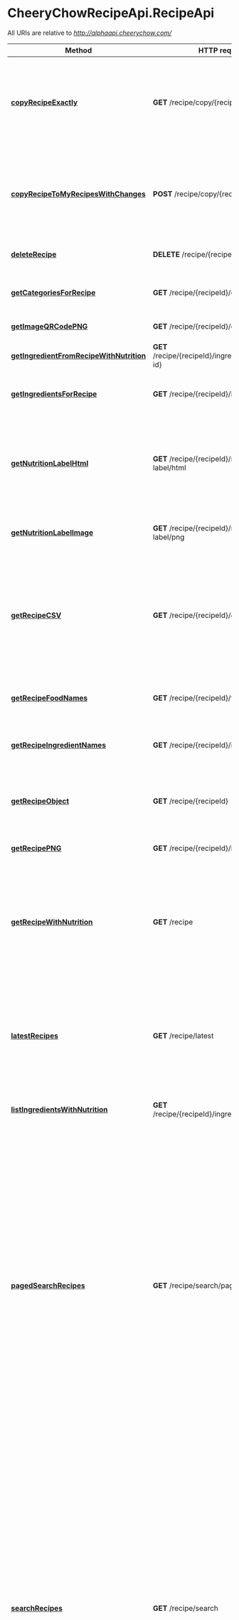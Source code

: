# CheeryChowRecipeApi.RecipeApi

All URIs are relative to *http://alphaapi.cheerychow.com/*

Method | HTTP request | Description
------------- | ------------- | -------------
[**copyRecipeExactly**](RecipeApi.md#copyRecipeExactly) | **GET** /recipe/copy/{recipeId} | Allows you to make a copy of a recipe, which you&#39;re free to make changes to as if it were your own.
[**copyRecipeToMyRecipesWithChanges**](RecipeApi.md#copyRecipeToMyRecipesWithChanges) | **POST** /recipe/copy/{recipeId} | Allows you to make a copy of a recipe, which you&#39;re free to make changes to as if it were your own.
[**deleteRecipe**](RecipeApi.md#deleteRecipe) | **DELETE** /recipe/{recipeId} | Remove one of your recipes
[**getCategoriesForRecipe**](RecipeApi.md#getCategoriesForRecipe) | **GET** /recipe/{recipeId}/categories | Get a list of the categories the food belongs to
[**getImageQRCodePNG**](RecipeApi.md#getImageQRCodePNG) | **GET** /recipe/{recipeId}/qr-image/png | Get the QR code image
[**getIngredientFromRecipeWithNutrition**](RecipeApi.md#getIngredientFromRecipeWithNutrition) | **GET** /recipe/{recipeId}/ingredient/{ingredient-id} | Get a particular ingredient in a recipe.
[**getIngredientsForRecipe**](RecipeApi.md#getIngredientsForRecipe) | **GET** /recipe/{recipeId}/ingredient | Get a particular recipe&#39;s ingredients.
[**getNutritionLabelHtml**](RecipeApi.md#getNutritionLabelHtml) | **GET** /recipe/{recipeId}/nutrition-label/html | Get HTML source which draws a dynamic (javascript operated) version of the nutrition label
[**getNutritionLabelImage**](RecipeApi.md#getNutritionLabelImage) | **GET** /recipe/{recipeId}/nutrition-label/png | Get a PNG of the nutrition label
[**getRecipeCSV**](RecipeApi.md#getRecipeCSV) | **GET** /recipe/{recipeId}/csv | Create a detailed CSV file from a Recipe. Includes data on the calories per portion, and calorie for each ingredient in the recipe.
[**getRecipeFoodNames**](RecipeApi.md#getRecipeFoodNames) | **GET** /recipe/{recipeId}/food | Get a recipe object&#39;s food names
[**getRecipeIngredientNames**](RecipeApi.md#getRecipeIngredientNames) | **GET** /recipe/{recipeId}/ingredient-names | Get a list of the common names for a particular recipe
[**getRecipeObject**](RecipeApi.md#getRecipeObject) | **GET** /recipe/{recipeId} | Get a recipe object and include the total recipe nutrition
[**getRecipePNG**](RecipeApi.md#getRecipePNG) | **GET** /recipe/{recipeId}/image | Get the URL for a recipe&#39;s image
[**getRecipeWithNutrition**](RecipeApi.md#getRecipeWithNutrition) | **GET** /recipe | Get all of the recipes owned by the currently logged in or authorised user. Include the recipe&#39;s nutrition per portion.
[**latestRecipes**](RecipeApi.md#latestRecipes) | **GET** /recipe/latest | Get the latest recipe object (with nutrition data), and include the nutrition information for the ingredients in this object.
[**listIngredientsWithNutrition**](RecipeApi.md#listIngredientsWithNutrition) | **GET** /recipe/{recipeId}/ingredient/nutrition | Get a list of ingredients in a recipe
[**pagedSearchRecipes**](RecipeApi.md#pagedSearchRecipes) | **GET** /recipe/search/paged | Parse up a list of plain text ingredients and produce an itemised list of foods, amounts (in grams or ml) and nutritional content of the foods. The food parsed by the sous bot may not exactly match the food the human operator intended, so other api end points are available to tweak foods and thus create a more accurate nutritional report for a recipe.
[**searchRecipes**](RecipeApi.md#searchRecipes) | **GET** /recipe/search | Parse up a list of plain text ingredients and produce an itemised list of foods, amounts (in grams or ml) and nutritional content of the foods. The food parsed by the sous bot may not exactly match the food the human operator intended, so other api end points are available to tweak foods and thus create a more accurate nutritional report for a recipe.
[**searchRecipesByFoodIdsWithNutrition**](RecipeApi.md#searchRecipesByFoodIdsWithNutrition) | **GET** /recipe/search-by-food-id/{foodIds} | Search for recipes with particular ingredients


<a name="copyRecipeExactly"></a>
# **copyRecipeExactly**
> Recipe copyRecipeExactly(recipeId)

Allows you to make a copy of a recipe, which you&#39;re free to make changes to as if it were your own.

### Example
```javascript
var CheeryChowRecipeApi = require('cheery_chow_recipe_api');
var defaultClient = CheeryChowRecipeApi.ApiClient.default;

// Configure API key authorization: chow_auth
var chow_auth = defaultClient.authentications['chow_auth'];
chow_auth.apiKey = 'YOUR API KEY';
// Uncomment the following line to set a prefix for the API key, e.g. "Token" (defaults to null)
//chow_auth.apiKeyPrefix = 'Token';

var apiInstance = new CheeryChowRecipeApi.RecipeApi();

var recipeId = 789; // Integer | The recipe you want to make changes to


var callback = function(error, data, response) {
  if (error) {
    console.error(error);
  } else {
    console.log('API called successfully. Returned data: ' + data);
  }
};
apiInstance.copyRecipeExactly(recipeId, callback);
```

### Parameters

Name | Type | Description  | Notes
------------- | ------------- | ------------- | -------------
 **recipeId** | **Integer**| The recipe you want to make changes to | 

### Return type

[**Recipe**](Recipe.md)

### Authorization

[chow_auth](../README.md#chow_auth)

### HTTP request headers

 - **Content-Type**: application/json
 - **Accept**: application/json

<a name="copyRecipeToMyRecipesWithChanges"></a>
# **copyRecipeToMyRecipesWithChanges**
> Recipe copyRecipeToMyRecipesWithChanges(recipeId, recipe)

Allows you to make a copy of a recipe, which you&#39;re free to make changes to as if it were your own.

### Example
```javascript
var CheeryChowRecipeApi = require('cheery_chow_recipe_api');
var defaultClient = CheeryChowRecipeApi.ApiClient.default;

// Configure API key authorization: chow_auth
var chow_auth = defaultClient.authentications['chow_auth'];
chow_auth.apiKey = 'YOUR API KEY';
// Uncomment the following line to set a prefix for the API key, e.g. "Token" (defaults to null)
//chow_auth.apiKeyPrefix = 'Token';

var apiInstance = new CheeryChowRecipeApi.RecipeApi();

var recipeId = 789; // Integer | The recipe you want to make changes to

var recipe = new CheeryChowRecipeApi.Recipe(); // Recipe | The recipe object with changes you want to make to the original recipe.


var callback = function(error, data, response) {
  if (error) {
    console.error(error);
  } else {
    console.log('API called successfully. Returned data: ' + data);
  }
};
apiInstance.copyRecipeToMyRecipesWithChanges(recipeId, recipe, callback);
```

### Parameters

Name | Type | Description  | Notes
------------- | ------------- | ------------- | -------------
 **recipeId** | **Integer**| The recipe you want to make changes to | 
 **recipe** | [**Recipe**](Recipe.md)| The recipe object with changes you want to make to the original recipe. | 

### Return type

[**Recipe**](Recipe.md)

### Authorization

[chow_auth](../README.md#chow_auth)

### HTTP request headers

 - **Content-Type**: application/json
 - **Accept**: application/json

<a name="deleteRecipe"></a>
# **deleteRecipe**
> RecipeserverBasicauthHttpAPIResponse deleteRecipe(recipeId)

Remove one of your recipes

### Example
```javascript
var CheeryChowRecipeApi = require('cheery_chow_recipe_api');
var defaultClient = CheeryChowRecipeApi.ApiClient.default;

// Configure API key authorization: chow_auth
var chow_auth = defaultClient.authentications['chow_auth'];
chow_auth.apiKey = 'YOUR API KEY';
// Uncomment the following line to set a prefix for the API key, e.g. "Token" (defaults to null)
//chow_auth.apiKeyPrefix = 'Token';

var apiInstance = new CheeryChowRecipeApi.RecipeApi();

var recipeId = 789; // Integer | Recipe ID


var callback = function(error, data, response) {
  if (error) {
    console.error(error);
  } else {
    console.log('API called successfully. Returned data: ' + data);
  }
};
apiInstance.deleteRecipe(recipeId, callback);
```

### Parameters

Name | Type | Description  | Notes
------------- | ------------- | ------------- | -------------
 **recipeId** | **Integer**| Recipe ID | 

### Return type

[**RecipeserverBasicauthHttpAPIResponse**](RecipeserverBasicauthHttpAPIResponse.md)

### Authorization

[chow_auth](../README.md#chow_auth)

### HTTP request headers

 - **Content-Type**: application/json
 - **Accept**: application/json

<a name="getCategoriesForRecipe"></a>
# **getCategoriesForRecipe**
> [&#39;String&#39;] getCategoriesForRecipe(recipeId)

Get a list of the categories the food belongs to

### Example
```javascript
var CheeryChowRecipeApi = require('cheery_chow_recipe_api');

var apiInstance = new CheeryChowRecipeApi.RecipeApi();

var recipeId = 789; // Integer | Recipe ID


var callback = function(error, data, response) {
  if (error) {
    console.error(error);
  } else {
    console.log('API called successfully. Returned data: ' + data);
  }
};
apiInstance.getCategoriesForRecipe(recipeId, callback);
```

### Parameters

Name | Type | Description  | Notes
------------- | ------------- | ------------- | -------------
 **recipeId** | **Integer**| Recipe ID | 

### Return type

**[&#39;String&#39;]**

### Authorization

No authorization required

### HTTP request headers

 - **Content-Type**: application/json
 - **Accept**: application/json

<a name="getImageQRCodePNG"></a>
# **getImageQRCodePNG**
> getImageQRCodePNG(recipeId)

Get the QR code image

### Example
```javascript
var CheeryChowRecipeApi = require('cheery_chow_recipe_api');

var apiInstance = new CheeryChowRecipeApi.RecipeApi();

var recipeId = 789; // Integer | The recipe ID of the recipe which the image is to be fetched.


var callback = function(error, data, response) {
  if (error) {
    console.error(error);
  } else {
    console.log('API called successfully.');
  }
};
apiInstance.getImageQRCodePNG(recipeId, callback);
```

### Parameters

Name | Type | Description  | Notes
------------- | ------------- | ------------- | -------------
 **recipeId** | **Integer**| The recipe ID of the recipe which the image is to be fetched. | 

### Return type

null (empty response body)

### Authorization

No authorization required

### HTTP request headers

 - **Content-Type**: application/json
 - **Accept**: image/png

<a name="getIngredientFromRecipeWithNutrition"></a>
# **getIngredientFromRecipeWithNutrition**
> IngredientWithNutritionAbbrev getIngredientFromRecipeWithNutrition(recipeId, ingredientId)

Get a particular ingredient in a recipe.

### Example
```javascript
var CheeryChowRecipeApi = require('cheery_chow_recipe_api');

var apiInstance = new CheeryChowRecipeApi.RecipeApi();

var recipeId = 789; // Integer | The recipe ID

var ingredientId = 789; // Integer | The ingredient ID, if you want a particular ingredient in the recipe.


var callback = function(error, data, response) {
  if (error) {
    console.error(error);
  } else {
    console.log('API called successfully. Returned data: ' + data);
  }
};
apiInstance.getIngredientFromRecipeWithNutrition(recipeId, ingredientId, callback);
```

### Parameters

Name | Type | Description  | Notes
------------- | ------------- | ------------- | -------------
 **recipeId** | **Integer**| The recipe ID | 
 **ingredientId** | **Integer**| The ingredient ID, if you want a particular ingredient in the recipe. | 

### Return type

[**IngredientWithNutritionAbbrev**](IngredientWithNutritionAbbrev.md)

### Authorization

No authorization required

### HTTP request headers

 - **Content-Type**: application/json
 - **Accept**: application/json

<a name="getIngredientsForRecipe"></a>
# **getIngredientsForRecipe**
> [Ingredient] getIngredientsForRecipe(recipeId)

Get a particular recipe&#39;s ingredients.

### Example
```javascript
var CheeryChowRecipeApi = require('cheery_chow_recipe_api');

var apiInstance = new CheeryChowRecipeApi.RecipeApi();

var recipeId = 789; // Integer | The recipe ID


var callback = function(error, data, response) {
  if (error) {
    console.error(error);
  } else {
    console.log('API called successfully. Returned data: ' + data);
  }
};
apiInstance.getIngredientsForRecipe(recipeId, callback);
```

### Parameters

Name | Type | Description  | Notes
------------- | ------------- | ------------- | -------------
 **recipeId** | **Integer**| The recipe ID | 

### Return type

[**[Ingredient]**](Ingredient.md)

### Authorization

No authorization required

### HTTP request headers

 - **Content-Type**: application/json
 - **Accept**: application/json

<a name="getNutritionLabelHtml"></a>
# **getNutritionLabelHtml**
> &#39;Integer&#39; getNutritionLabelHtml(recipeId, opts)

Get HTML source which draws a dynamic (javascript operated) version of the nutrition label

### Example
```javascript
var CheeryChowRecipeApi = require('cheery_chow_recipe_api');

var apiInstance = new CheeryChowRecipeApi.RecipeApi();

var recipeId = 789; // Integer | The recipe ID which the nutritional label should be calculated from.

var opts = { 
  'country': "uk", // String | The country code which the RDA should reflect.
  'gender': "male" // String | The gender for which the RDA should apply.
};

var callback = function(error, data, response) {
  if (error) {
    console.error(error);
  } else {
    console.log('API called successfully. Returned data: ' + data);
  }
};
apiInstance.getNutritionLabelHtml(recipeId, opts, callback);
```

### Parameters

Name | Type | Description  | Notes
------------- | ------------- | ------------- | -------------
 **recipeId** | **Integer**| The recipe ID which the nutritional label should be calculated from. | 
 **country** | **String**| The country code which the RDA should reflect. | [optional] [default to uk]
 **gender** | **String**| The gender for which the RDA should apply. | [optional] [default to male]

### Return type

**&#39;Integer&#39;**

### Authorization

No authorization required

### HTTP request headers

 - **Content-Type**: application/json
 - **Accept**: text/html

<a name="getNutritionLabelImage"></a>
# **getNutritionLabelImage**
> &#39;Integer&#39; getNutritionLabelImage(recipeId, opts)

Get a PNG of the nutrition label

### Example
```javascript
var CheeryChowRecipeApi = require('cheery_chow_recipe_api');

var apiInstance = new CheeryChowRecipeApi.RecipeApi();

var recipeId = 789; // Integer | The recipe ID which the nutritional label should be calculated from.

var opts = { 
  'country': "uk", // String | The country code which the RDA should reflect.
  'gender': "male" // String | The gender for which the RDA should apply.
};

var callback = function(error, data, response) {
  if (error) {
    console.error(error);
  } else {
    console.log('API called successfully. Returned data: ' + data);
  }
};
apiInstance.getNutritionLabelImage(recipeId, opts, callback);
```

### Parameters

Name | Type | Description  | Notes
------------- | ------------- | ------------- | -------------
 **recipeId** | **Integer**| The recipe ID which the nutritional label should be calculated from. | 
 **country** | **String**| The country code which the RDA should reflect. | [optional] [default to uk]
 **gender** | **String**| The gender for which the RDA should apply. | [optional] [default to male]

### Return type

**&#39;Integer&#39;**

### Authorization

No authorization required

### HTTP request headers

 - **Content-Type**: application/json
 - **Accept**: image/png

<a name="getRecipeCSV"></a>
# **getRecipeCSV**
> &#39;String&#39; getRecipeCSV(recipeId, opts)

Create a detailed CSV file from a Recipe. Includes data on the calories per portion, and calorie for each ingredient in the recipe.

### Example
```javascript
var CheeryChowRecipeApi = require('cheery_chow_recipe_api');

var apiInstance = new CheeryChowRecipeApi.RecipeApi();

var recipeId = 789; // Integer | The recipe ID which the nutritional label should be calculated from.

var opts = { 
  'country': "uk", // String | The country code which the RDA should reflect.
  'gender': "male" // String | The gender for which the RDA should apply.
};

var callback = function(error, data, response) {
  if (error) {
    console.error(error);
  } else {
    console.log('API called successfully. Returned data: ' + data);
  }
};
apiInstance.getRecipeCSV(recipeId, opts, callback);
```

### Parameters

Name | Type | Description  | Notes
------------- | ------------- | ------------- | -------------
 **recipeId** | **Integer**| The recipe ID which the nutritional label should be calculated from. | 
 **country** | **String**| The country code which the RDA should reflect. | [optional] [default to uk]
 **gender** | **String**| The gender for which the RDA should apply. | [optional] [default to male]

### Return type

**&#39;String&#39;**

### Authorization

No authorization required

### HTTP request headers

 - **Content-Type**: application/json
 - **Accept**: text/csv

<a name="getRecipeFoodNames"></a>
# **getRecipeFoodNames**
> [FoodWithID] getRecipeFoodNames(recipeId)

Get a recipe object&#39;s food names

### Example
```javascript
var CheeryChowRecipeApi = require('cheery_chow_recipe_api');

var apiInstance = new CheeryChowRecipeApi.RecipeApi();

var recipeId = 789; // Integer | Recipe id


var callback = function(error, data, response) {
  if (error) {
    console.error(error);
  } else {
    console.log('API called successfully. Returned data: ' + data);
  }
};
apiInstance.getRecipeFoodNames(recipeId, callback);
```

### Parameters

Name | Type | Description  | Notes
------------- | ------------- | ------------- | -------------
 **recipeId** | **Integer**| Recipe id | 

### Return type

[**[FoodWithID]**](FoodWithID.md)

### Authorization

No authorization required

### HTTP request headers

 - **Content-Type**: application/json
 - **Accept**: application/json

<a name="getRecipeIngredientNames"></a>
# **getRecipeIngredientNames**
> [&#39;String&#39;] getRecipeIngredientNames(recipeId)

Get a list of the common names for a particular recipe

### Example
```javascript
var CheeryChowRecipeApi = require('cheery_chow_recipe_api');

var apiInstance = new CheeryChowRecipeApi.RecipeApi();

var recipeId = 789; // Integer | Recipe ID


var callback = function(error, data, response) {
  if (error) {
    console.error(error);
  } else {
    console.log('API called successfully. Returned data: ' + data);
  }
};
apiInstance.getRecipeIngredientNames(recipeId, callback);
```

### Parameters

Name | Type | Description  | Notes
------------- | ------------- | ------------- | -------------
 **recipeId** | **Integer**| Recipe ID | 

### Return type

**[&#39;String&#39;]**

### Authorization

No authorization required

### HTTP request headers

 - **Content-Type**: application/json
 - **Accept**: application/json

<a name="getRecipeObject"></a>
# **getRecipeObject**
> Recipe getRecipeObject(recipeId)

Get a recipe object and include the total recipe nutrition

### Example
```javascript
var CheeryChowRecipeApi = require('cheery_chow_recipe_api');

var apiInstance = new CheeryChowRecipeApi.RecipeApi();

var recipeId = 789; // Integer | Recipe id


var callback = function(error, data, response) {
  if (error) {
    console.error(error);
  } else {
    console.log('API called successfully. Returned data: ' + data);
  }
};
apiInstance.getRecipeObject(recipeId, callback);
```

### Parameters

Name | Type | Description  | Notes
------------- | ------------- | ------------- | -------------
 **recipeId** | **Integer**| Recipe id | 

### Return type

[**Recipe**](Recipe.md)

### Authorization

No authorization required

### HTTP request headers

 - **Content-Type**: application/json
 - **Accept**: application/json

<a name="getRecipePNG"></a>
# **getRecipePNG**
> getRecipePNG(recipeId)

Get the URL for a recipe&#39;s image

### Example
```javascript
var CheeryChowRecipeApi = require('cheery_chow_recipe_api');

var apiInstance = new CheeryChowRecipeApi.RecipeApi();

var recipeId = 789; // Integer | The recipe ID of the recipe which the image is to be fetched.


var callback = function(error, data, response) {
  if (error) {
    console.error(error);
  } else {
    console.log('API called successfully.');
  }
};
apiInstance.getRecipePNG(recipeId, callback);
```

### Parameters

Name | Type | Description  | Notes
------------- | ------------- | ------------- | -------------
 **recipeId** | **Integer**| The recipe ID of the recipe which the image is to be fetched. | 

### Return type

null (empty response body)

### Authorization

No authorization required

### HTTP request headers

 - **Content-Type**: application/json
 - **Accept**: image/png

<a name="getRecipeWithNutrition"></a>
# **getRecipeWithNutrition**
> [Recipe] getRecipeWithNutrition(opts)

Get all of the recipes owned by the currently logged in or authorised user. Include the recipe&#39;s nutrition per portion.

### Example
```javascript
var CheeryChowRecipeApi = require('cheery_chow_recipe_api');
var defaultClient = CheeryChowRecipeApi.ApiClient.default;

// Configure API key authorization: chow_auth
var chow_auth = defaultClient.authentications['chow_auth'];
chow_auth.apiKey = 'YOUR API KEY';
// Uncomment the following line to set a prefix for the API key, e.g. "Token" (defaults to null)
//chow_auth.apiKeyPrefix = 'Token';

var apiInstance = new CheeryChowRecipeApi.RecipeApi();

var opts = { 
  'includeNutrition': false, // Boolean | Should the recipe's nutrition field be populated?
  'includeCommonNames': false, // Boolean | Should the recipe's ingredient common names be included?
  'includeNutritionPerPortion': false, // Boolean | Should the recipe's nutrition per portion be included?
  'includeGda': false, // Boolean | Should the general daily provision for the recipe be included?
  'includeFoodNames': false, // Boolean | Should the recipe's ingredient food names be included (this is different from the common names since the storage is a map, where key is the foodId and value is the ingredient common name)
  'includeFoodId': false // Boolean | Should the recipe's ingredient food id's be included? This can be useful if you need the names of foods as a map, where the key is the food id, the value the food name.
  'offset': 789, // Integer | The offset into search results.
  'limit': 56 // Integer | Limit the number of results returned.
};

var callback = function(error, data, response) {
  if (error) {
    console.error(error);
  } else {
    console.log('API called successfully. Returned data: ' + data);
  }
};
apiInstance.getRecipeWithNutrition(opts, callback);
```

### Parameters

Name | Type | Description  | Notes
------------- | ------------- | ------------- | -------------
 **includeNutrition** | **Boolean**| Should the recipe&#39;s nutrition field be populated? | [optional] [default to false]
 **includeCommonNames** | **Boolean**| Should the recipe&#39;s ingredient common names be included? | [optional] [default to false]
 **includeNutritionPerPortion** | **Boolean**| Should the recipe&#39;s nutrition per portion be included? | [optional] [default to false]
 **includeGda** | **Boolean**| Should the general daily provision for the recipe be included? | [optional] [default to false]
 **includeFoodNames** | **Boolean**| Should the recipe&#39;s ingredient food names be included (this is different from the common names since the storage is a map, where key is the foodId and value is the ingredient common name) | [optional] [default to false]
 **includeFoodId** | **Boolean**| Should the recipe&#39;s ingredient food id&#39;s be included? This can be useful if you need the names of foods as a map, where the key is the food id, the value the food name. | [optional] [default to false]
 **offset** | **Integer**| The offset into search results. | [optional] 
 **limit** | **Integer**| Limit the number of results returned. | [optional] 

### Return type

[**[Recipe]**](Recipe.md)

### Authorization

[chow_auth](../README.md#chow_auth)

### HTTP request headers

 - **Content-Type**: application/json
 - **Accept**: application/json

<a name="latestRecipes"></a>
# **latestRecipes**
> [Recipe] latestRecipes(opts)

Get the latest recipe object (with nutrition data), and include the nutrition information for the ingredients in this object.

### Example
```javascript
var CheeryChowRecipeApi = require('cheery_chow_recipe_api');

var apiInstance = new CheeryChowRecipeApi.RecipeApi();

var opts = { 
  'includeNutrition': false, // Boolean | Should the recipe's nutrition field be populated?
  'includeCommonNames': false, // Boolean | Should the recipe's ingredient common names be included?
  'includeNutritionPerPortion': false, // Boolean | Should the recipe's nutrition per portion be included?
  'includeGda': false, // Boolean | Should the general daily provision for the recipe be included?
  'includeFoodNames': false, // Boolean | Should the recipe's ingredient food names be included (this is different from the common names since the storage is a map, where key is the foodId and value is the ingredient common name)
  'includeFoodId': false // Boolean | Should the recipe's ingredient food id's be included? This can be useful if you need the names of foods as a map, where the key is the food id, the value the food name.
  'offset': 789, // Integer | The offset into search results.
  'limit': 56 // Integer | Limit the number of results returned.
};

var callback = function(error, data, response) {
  if (error) {
    console.error(error);
  } else {
    console.log('API called successfully. Returned data: ' + data);
  }
};
apiInstance.latestRecipes(opts, callback);
```

### Parameters

Name | Type | Description  | Notes
------------- | ------------- | ------------- | -------------
 **includeNutrition** | **Boolean**| Should the recipe&#39;s nutrition field be populated? | [optional] [default to false]
 **includeCommonNames** | **Boolean**| Should the recipe&#39;s ingredient common names be included? | [optional] [default to false]
 **includeNutritionPerPortion** | **Boolean**| Should the recipe&#39;s nutrition per portion be included? | [optional] [default to false]
 **includeGda** | **Boolean**| Should the general daily provision for the recipe be included? | [optional] [default to false]
 **includeFoodNames** | **Boolean**| Should the recipe&#39;s ingredient food names be included (this is different from the common names since the storage is a map, where key is the foodId and value is the ingredient common name) | [optional] [default to false]
 **includeFoodId** | **Boolean**| Should the recipe&#39;s ingredient food id&#39;s be included? This can be useful if you need the names of foods as a map, where the key is the food id, the value the food name. | [optional] [default to false]
 **offset** | **Integer**| The offset into search results. | [optional] 
 **limit** | **Integer**| Limit the number of results returned. | [optional] 

### Return type

[**[Recipe]**](Recipe.md)

### Authorization

No authorization required

### HTTP request headers

 - **Content-Type**: application/json
 - **Accept**: application/json

<a name="listIngredientsWithNutrition"></a>
# **listIngredientsWithNutrition**
> [IngredientWithNutritionAbbrev] listIngredientsWithNutrition(recipeId)

Get a list of ingredients in a recipe

### Example
```javascript
var CheeryChowRecipeApi = require('cheery_chow_recipe_api');

var apiInstance = new CheeryChowRecipeApi.RecipeApi();

var recipeId = 789; // Integer | The recipe ID


var callback = function(error, data, response) {
  if (error) {
    console.error(error);
  } else {
    console.log('API called successfully. Returned data: ' + data);
  }
};
apiInstance.listIngredientsWithNutrition(recipeId, callback);
```

### Parameters

Name | Type | Description  | Notes
------------- | ------------- | ------------- | -------------
 **recipeId** | **Integer**| The recipe ID | 

### Return type

[**[IngredientWithNutritionAbbrev]**](IngredientWithNutritionAbbrev.md)

### Authorization

No authorization required

### HTTP request headers

 - **Content-Type**: application/json
 - **Accept**: application/json

<a name="pagedSearchRecipes"></a>
# **pagedSearchRecipes**
> PagedRecipeResults pagedSearchRecipes(opts)

Parse up a list of plain text ingredients and produce an itemised list of foods, amounts (in grams or ml) and nutritional content of the foods. The food parsed by the sous bot may not exactly match the food the human operator intended, so other api end points are available to tweak foods and thus create a more accurate nutritional report for a recipe.

### Example
```javascript
var CheeryChowRecipeApi = require('cheery_chow_recipe_api');

var apiInstance = new CheeryChowRecipeApi.RecipeApi();

var opts = { 
  'recipeName': "recipeName_example", // String | Search the recipe name, used as a wild card on the name column like so; '%name%'
  'fewerCalories': "fewerCalories_example", // String | Search for recipes that have a less than or equal to 'fewercalories' calories per portion.
  'moreCalories': "moreCalories_example", // String | Search for recipes that have a greater than 'morecalories' calories per portion.
  'ingredient': "ingredient_example", // String | Search the list of ingredients in each recipe. The value is used as a wild card on the ingredient line as typed in by a human operator.
  'foodIds': "foodIds_example", // String | A comma separated list of food IDs which each recipe MUST contain.
  'calories': "calories_example", // String | A comma separated list of food IDs which each recipe MUST contain.
  'protein': "protein_example", // String | A comma separated list of food IDs which each recipe MUST contain.
  'totalFat': "totalFat_example", // String | A comma separated list of food IDs which each recipe MUST contain.
  'vegetarian': true, // Boolean | List only recipes which have ingredients that are vegetarian friendly.
  'veganFriendly': true, // Boolean | List only recipes which have ingredients that are vegan friendly.
  'pescatarian': true, // Boolean | List only recipes which have ingredients that are pescatarianfriendly.
  'glutenFree': true, // Boolean | List only recipes which have ingredients that are gluten free.
  'quickAndEasy': true, // Boolean | List only recipes which are quick and easy to cook.
  'lowFat': true, // Boolean | List only recipes which are low in fat.
  'hasNuts': true, // Boolean | List only recipes which has-nuts.
  'hasEggs': true, // Boolean | List only recipes which has-eggs.
  'hasSugar': true, // Boolean | List only recipes which has high sugar levels.
  'hasFruit': true, // Boolean | List only recipes which has fruit.
  'hasDairy': true, // Boolean | List only recipes which has dairy.
  'hasMeat': true, // Boolean | List only recipes which has meat (non fish meats).
  'hasCeral': true, // Boolean | List only recipes which has ceral.
  'hasAlcohol': true, // Boolean | List only recipes which has alcohol.
  'sweetFood': true, // Boolean | List only sweet recipes.
  'savoryFood': true, // Boolean | List only savory recipes.
  'includeNutrition': false, // Boolean | Should the recipe's nutrition field be populated?
  'includeCommonNames': false, // Boolean | Should the recipe's ingredient common names be included?
  'includeNutritionPerPortion': false, // Boolean | Should the recipe's nutrition per portion be included?
  'includeGda': false, // Boolean | Should the general daily provision for the recipe be included?
  'includeFoodNames': false, // Boolean | Should the recipe's ingredient food names be included (this is different from the common names since the storage is a map, where key is the foodId and value is the ingredient common name)
  'includeFoodId': false // Boolean | Should the recipe's ingredient food id's be included? This can be useful if you need the names of foods as a map, where the key is the food id, the value the food name.
  'offset': 789, // Integer | The offset into search results.
  'limit': 56 // Integer | Limit the number of results returned.
  'sortby': "calories", // String | The nutrition field to sort by.
  'sortdir': "desc" // String | The sort direction for the results.
};

var callback = function(error, data, response) {
  if (error) {
    console.error(error);
  } else {
    console.log('API called successfully. Returned data: ' + data);
  }
};
apiInstance.pagedSearchRecipes(opts, callback);
```

### Parameters

Name | Type | Description  | Notes
------------- | ------------- | ------------- | -------------
 **recipeName** | **String**| Search the recipe name, used as a wild card on the name column like so; &#39;%name%&#39; | [optional] 
 **fewerCalories** | **String**| Search for recipes that have a less than or equal to &#39;fewercalories&#39; calories per portion. | [optional] 
 **moreCalories** | **String**| Search for recipes that have a greater than &#39;morecalories&#39; calories per portion. | [optional] 
 **ingredient** | **String**| Search the list of ingredients in each recipe. The value is used as a wild card on the ingredient line as typed in by a human operator. | [optional] 
 **foodIds** | **String**| A comma separated list of food IDs which each recipe MUST contain. | [optional] 
 **calories** | **String**| A comma separated list of food IDs which each recipe MUST contain. | [optional] 
 **protein** | **String**| A comma separated list of food IDs which each recipe MUST contain. | [optional] 
 **totalFat** | **String**| A comma separated list of food IDs which each recipe MUST contain. | [optional] 
 **vegetarian** | **Boolean**| List only recipes which have ingredients that are vegetarian friendly. | [optional] 
 **veganFriendly** | **Boolean**| List only recipes which have ingredients that are vegan friendly. | [optional] 
 **pescatarian** | **Boolean**| List only recipes which have ingredients that are pescatarianfriendly. | [optional] 
 **glutenFree** | **Boolean**| List only recipes which have ingredients that are gluten free. | [optional] 
 **quickAndEasy** | **Boolean**| List only recipes which are quick and easy to cook. | [optional] 
 **lowFat** | **Boolean**| List only recipes which are low in fat. | [optional] 
 **hasNuts** | **Boolean**| List only recipes which has-nuts. | [optional] 
 **hasEggs** | **Boolean**| List only recipes which has-eggs. | [optional] 
 **hasSugar** | **Boolean**| List only recipes which has high sugar levels. | [optional] 
 **hasFruit** | **Boolean**| List only recipes which has fruit. | [optional] 
 **hasDairy** | **Boolean**| List only recipes which has dairy. | [optional] 
 **hasMeat** | **Boolean**| List only recipes which has meat (non fish meats). | [optional] 
 **hasCeral** | **Boolean**| List only recipes which has ceral. | [optional] 
 **hasAlcohol** | **Boolean**| List only recipes which has alcohol. | [optional] 
 **sweetFood** | **Boolean**| List only sweet recipes. | [optional] 
 **savoryFood** | **Boolean**| List only savory recipes. | [optional] 
 **includeNutrition** | **Boolean**| Should the recipe&#39;s nutrition field be populated? | [optional] [default to false]
 **includeCommonNames** | **Boolean**| Should the recipe&#39;s ingredient common names be included? | [optional] [default to false]
 **includeNutritionPerPortion** | **Boolean**| Should the recipe&#39;s nutrition per portion be included? | [optional] [default to false]
 **includeGda** | **Boolean**| Should the general daily provision for the recipe be included? | [optional] [default to false]
 **includeFoodNames** | **Boolean**| Should the recipe&#39;s ingredient food names be included (this is different from the common names since the storage is a map, where key is the foodId and value is the ingredient common name) | [optional] [default to false]
 **includeFoodId** | **Boolean**| Should the recipe&#39;s ingredient food id&#39;s be included? This can be useful if you need the names of foods as a map, where the key is the food id, the value the food name. | [optional] [default to false]
 **offset** | **Integer**| The offset into search results. | [optional] 
 **limit** | **Integer**| Limit the number of results returned. | [optional] 
 **sortby** | **String**| The nutrition field to sort by. | [optional] [default to calories]
 **sortdir** | **String**| The sort direction for the results. | [optional] [default to desc]

### Return type

[**PagedRecipeResults**](PagedRecipeResults.md)

### Authorization

No authorization required

### HTTP request headers

 - **Content-Type**: application/json
 - **Accept**: application/json

<a name="searchRecipes"></a>
# **searchRecipes**
> [Recipe] searchRecipes(opts)

Parse up a list of plain text ingredients and produce an itemised list of foods, amounts (in grams or ml) and nutritional content of the foods. The food parsed by the sous bot may not exactly match the food the human operator intended, so other api end points are available to tweak foods and thus create a more accurate nutritional report for a recipe.

### Example
```javascript
var CheeryChowRecipeApi = require('cheery_chow_recipe_api');

var apiInstance = new CheeryChowRecipeApi.RecipeApi();

var opts = { 
  'recipeName': "recipeName_example", // String | Search the recipe name, used as a wild card on the name column like so; '%name%'
  'fewerCalories': "fewerCalories_example", // String | Search for recipes that have a less than or equal to 'fewercalories' calories per portion.
  'moreCalories': "moreCalories_example", // String | Search for recipes that have a greater than 'morecalories' calories per portion.
  'ingredient': "ingredient_example", // String | Search the list of ingredients in each recipe. The value is used as a wild card on the ingredient line as typed in by a human operator.
  'foodIds': "foodIds_example", // String | A comma separated list of food IDs which each recipe MUST contain.
  'calories': "calories_example", // String | A comma separated list of food IDs which each recipe MUST contain.
  'protein': "protein_example", // String | A comma separated list of food IDs which each recipe MUST contain.
  'totalFat': "totalFat_example", // String | A comma separated list of food IDs which each recipe MUST contain.
  'vegetarian': true, // Boolean | List only recipes which have ingredients that are vegetarian friendly.
  'veganFriendly': true, // Boolean | List only recipes which have ingredients that are vegan friendly.
  'pescatarian': true, // Boolean | List only recipes which have ingredients that are pescatarianfriendly.
  'glutenFree': true, // Boolean | List only recipes which have ingredients that are gluten free.
  'quickAndEasy': true, // Boolean | List only recipes which are quick and easy to cook.
  'lowFat': true, // Boolean | List only recipes which are low in fat.
  'hasNuts': true, // Boolean | List only recipes which has-nuts.
  'hasEggs': true, // Boolean | List only recipes which has-eggs.
  'hasSugar': true, // Boolean | List only recipes which has high sugar levels.
  'hasFruit': true, // Boolean | List only recipes which has fruit.
  'hasDairy': true, // Boolean | List only recipes which has dairy.
  'hasMeat': true, // Boolean | List only recipes which has meat (non fish meats).
  'hasCeral': true, // Boolean | List only recipes which has ceral.
  'hasAlcohol': true, // Boolean | List only recipes which has alcohol.
  'sweetFood': true, // Boolean | List only sweet recipes.
  'savoryFood': true, // Boolean | List only savory recipes.
  'includeNutrition': false, // Boolean | Should the recipe's nutrition field be populated?
  'includeCommonNames': false, // Boolean | Should the recipe's ingredient common names be included?
  'includeNutritionPerPortion': false, // Boolean | Should the recipe's nutrition per portion be included?
  'includeGda': false, // Boolean | Should the general daily provision for the recipe be included?
  'includeFoodNames': false, // Boolean | Should the recipe's ingredient food names be included (this is different from the common names since the storage is a map, where key is the foodId and value is the ingredient common name)
  'includeFoodId': false // Boolean | Should the recipe's ingredient food id's be included? This can be useful if you need the names of foods as a map, where the key is the food id, the value the food name.
  'offset': 789, // Integer | The offset into search results.
  'limit': 56 // Integer | Limit the number of results returned.
  'sortby': "calories", // String | The nutrition field to sort by.
  'sortdir': "desc" // String | The sort direction for the results.
};

var callback = function(error, data, response) {
  if (error) {
    console.error(error);
  } else {
    console.log('API called successfully. Returned data: ' + data);
  }
};
apiInstance.searchRecipes(opts, callback);
```

### Parameters

Name | Type | Description  | Notes
------------- | ------------- | ------------- | -------------
 **recipeName** | **String**| Search the recipe name, used as a wild card on the name column like so; &#39;%name%&#39; | [optional] 
 **fewerCalories** | **String**| Search for recipes that have a less than or equal to &#39;fewercalories&#39; calories per portion. | [optional] 
 **moreCalories** | **String**| Search for recipes that have a greater than &#39;morecalories&#39; calories per portion. | [optional] 
 **ingredient** | **String**| Search the list of ingredients in each recipe. The value is used as a wild card on the ingredient line as typed in by a human operator. | [optional] 
 **foodIds** | **String**| A comma separated list of food IDs which each recipe MUST contain. | [optional] 
 **calories** | **String**| A comma separated list of food IDs which each recipe MUST contain. | [optional] 
 **protein** | **String**| A comma separated list of food IDs which each recipe MUST contain. | [optional] 
 **totalFat** | **String**| A comma separated list of food IDs which each recipe MUST contain. | [optional] 
 **vegetarian** | **Boolean**| List only recipes which have ingredients that are vegetarian friendly. | [optional] 
 **veganFriendly** | **Boolean**| List only recipes which have ingredients that are vegan friendly. | [optional] 
 **pescatarian** | **Boolean**| List only recipes which have ingredients that are pescatarianfriendly. | [optional] 
 **glutenFree** | **Boolean**| List only recipes which have ingredients that are gluten free. | [optional] 
 **quickAndEasy** | **Boolean**| List only recipes which are quick and easy to cook. | [optional] 
 **lowFat** | **Boolean**| List only recipes which are low in fat. | [optional] 
 **hasNuts** | **Boolean**| List only recipes which has-nuts. | [optional] 
 **hasEggs** | **Boolean**| List only recipes which has-eggs. | [optional] 
 **hasSugar** | **Boolean**| List only recipes which has high sugar levels. | [optional] 
 **hasFruit** | **Boolean**| List only recipes which has fruit. | [optional] 
 **hasDairy** | **Boolean**| List only recipes which has dairy. | [optional] 
 **hasMeat** | **Boolean**| List only recipes which has meat (non fish meats). | [optional] 
 **hasCeral** | **Boolean**| List only recipes which has ceral. | [optional] 
 **hasAlcohol** | **Boolean**| List only recipes which has alcohol. | [optional] 
 **sweetFood** | **Boolean**| List only sweet recipes. | [optional] 
 **savoryFood** | **Boolean**| List only savory recipes. | [optional] 
 **includeNutrition** | **Boolean**| Should the recipe&#39;s nutrition field be populated? | [optional] [default to false]
 **includeCommonNames** | **Boolean**| Should the recipe&#39;s ingredient common names be included? | [optional] [default to false]
 **includeNutritionPerPortion** | **Boolean**| Should the recipe&#39;s nutrition per portion be included? | [optional] [default to false]
 **includeGda** | **Boolean**| Should the general daily provision for the recipe be included? | [optional] [default to false]
 **includeFoodNames** | **Boolean**| Should the recipe&#39;s ingredient food names be included (this is different from the common names since the storage is a map, where key is the foodId and value is the ingredient common name) | [optional] [default to false]
 **includeFoodId** | **Boolean**| Should the recipe&#39;s ingredient food id&#39;s be included? This can be useful if you need the names of foods as a map, where the key is the food id, the value the food name. | [optional] [default to false]
 **offset** | **Integer**| The offset into search results. | [optional] 
 **limit** | **Integer**| Limit the number of results returned. | [optional] 
 **sortby** | **String**| The nutrition field to sort by. | [optional] [default to calories]
 **sortdir** | **String**| The sort direction for the results. | [optional] [default to desc]

### Return type

[**[Recipe]**](Recipe.md)

### Authorization

No authorization required

### HTTP request headers

 - **Content-Type**: application/json
 - **Accept**: application/json

<a name="searchRecipesByFoodIdsWithNutrition"></a>
# **searchRecipesByFoodIdsWithNutrition**
> [Recipe] searchRecipesByFoodIdsWithNutrition(foodIds, opts)

Search for recipes with particular ingredients

### Example
```javascript
var CheeryChowRecipeApi = require('cheery_chow_recipe_api');

var apiInstance = new CheeryChowRecipeApi.RecipeApi();

var foodIds = "foodIds_example"; // String | A comma separated list of food IDs which each recipe MUST contain.

var opts = { 
  'name': "name_example", // String | Search the recipe name, used as a wild card on the name column like so; '%name%'
  'includeNutrition': false, // Boolean | Should the recipe's nutrition field be populated?
  'includeCommonNames': true, // Boolean | Should the recipe's ingredient common names be included?
  'includeFoodNames': true, // Boolean | Should the recipe's ingredient food names be included (this is different from the common names since the storage is a map, where key is the foodId and value is the ingredient common name)
  'includeFoodId': true, // Boolean | Should the recipe's ingredient food id's be included?
  'offset': 789, // Integer | The offset into search results.
  'limit': 56, // Integer | Limit the number of results returned.
  'sortby': "calories", // String | The nutrition field to sort by.
  'sortdir': "desc" // String | The sort direction for the results.
};

var callback = function(error, data, response) {
  if (error) {
    console.error(error);
  } else {
    console.log('API called successfully. Returned data: ' + data);
  }
};
apiInstance.searchRecipesByFoodIdsWithNutrition(foodIds, opts, callback);
```

### Parameters

Name | Type | Description  | Notes
------------- | ------------- | ------------- | -------------
 **foodIds** | **String**| A comma separated list of food IDs which each recipe MUST contain. | 
 **name** | **String**| Search the recipe name, used as a wild card on the name column like so; &#39;%name%&#39; | [optional] 
 **includeNutrition** | **Boolean**| Should the recipe&#39;s nutrition field be populated? | [optional] [default to false]
 **includeCommonNames** | **Boolean**| Should the recipe&#39;s ingredient common names be included? | [optional] 
 **includeFoodNames** | **Boolean**| Should the recipe&#39;s ingredient food names be included (this is different from the common names since the storage is a map, where key is the foodId and value is the ingredient common name) | [optional] 
 **includeFoodId** | **Boolean**| Should the recipe&#39;s ingredient food id&#39;s be included? | [optional] 
 **offset** | **Integer**| The offset into search results. | [optional] 
 **limit** | **Integer**| Limit the number of results returned. | [optional] 
 **sortby** | **String**| The nutrition field to sort by. | [optional] [default to calories]
 **sortdir** | **String**| The sort direction for the results. | [optional] [default to desc]

### Return type

[**[Recipe]**](Recipe.md)

### Authorization

No authorization required

### HTTP request headers

 - **Content-Type**: application/json
 - **Accept**: application/json


